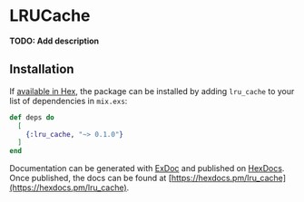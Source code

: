 # LRUCache

**TODO: Add description**

## Installation

If [available in Hex](https://hex.pm/docs/publish), the package can be installed
by adding `lru_cache` to your list of dependencies in `mix.exs`:

```elixir
def deps do
  [
    {:lru_cache, "~> 0.1.0"}
  ]
end
```

Documentation can be generated with [ExDoc](https://github.com/elixir-lang/ex_doc)
and published on [HexDocs](https://hexdocs.pm). Once published, the docs can
be found at [https://hexdocs.pm/lru_cache](https://hexdocs.pm/lru_cache).


